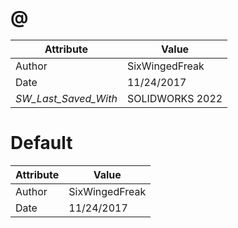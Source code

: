 # @
| Attribute | Value |
| ---  | ---     |
| Author | SixWingedFreak |
| Date | 11/24/2017 |
| _SW_Last_Saved_With_ | SOLIDWORKS 2022 |
# Default
| Attribute | Value |
| ---  | ---     |
| Author | SixWingedFreak |
| Date | 11/24/2017 |
